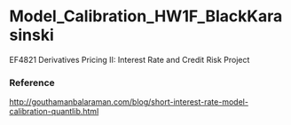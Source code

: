 # Model_Calibration_HW1F_BlackKarasinski
EF4821 Derivatives Pricing II: Interest Rate and Credit Risk Project

### Reference
http://gouthamanbalaraman.com/blog/short-interest-rate-model-calibration-quantlib.html
